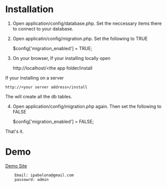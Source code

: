 # Installation

1) Open application/config/database.php. Set the neccessary items there to connect to your database.

2) Open applicatin/config/migration.php. Set the following to TRUE

    $config['migration_enabled'] = TRUE;
    
3) On your browser, If your installing locally open

    http://localhost/<the app folder/install

If your installing on a server

    http://<your server address>/install
    
The will create all the db tables.

4) Open application/config/migration.php again. Then set the following to FALSE

    $config['migration_enabled'] = FALSE;
    
That's it.


# Demo

<a href="http://demo.ivanclintpabelona.com/investor/">Demo Site</a>

        Email: ipabelona@gmail.com
        passowrd: admin

